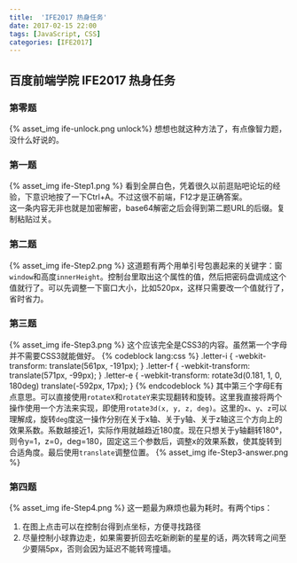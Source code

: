 ```yaml
---
title:  'IFE2017 热身任务'
date: 2017-02-15 22:00
tags: [JavaScript, CSS]
categories: [IFE2017]
---
```

## 百度前端学院 IFE2017 热身任务

<!-- more -->

### 第零题
{% asset_img ife-unlock.png unlock%}
想想也就这种方法了，有点像智力题，没什么好说的。

### 第一题
{% asset_img ife-Step1.png %}
看到全屏白色，凭着很久以前逛贴吧论坛的经验，下意识地按了一下Ctrl+A。不过这很不前端，F12才是正确答案。  
这一条内容无非也就是加密解密，base64解密之后会得到第二题URL的后缀。复制粘贴过关。

### 第二题
{% asset_img ife-Step2.png %}
这道题有两个用单引号包裹起来的关键字：窗`window`和高度`innerHeight`。控制台里取出这个属性的值，然后把密码盘调成这个值就行了。可以先调整一下窗口大小，比如520px，这样只需要改一个值就行了，省时省力。

### 第三题
{% asset_img ife-Step3.png %}
这个应该完全是CSS3的内容。虽然第一个字母并不需要CSS3就能做好。
{% codeblock lang:css %}
.letter-i {
    -webkit-transform: translate(561px, -191px);
}
.letter-f {
    -webkit-transform: translate(571px, -99px);
}
.letter-e {
    -webkit-transform: rotate3d(0.181, 1, 0, 180deg) translate(-592px, 17px);
}
{% endcodeblock %}
其中第三个字母E有点意思。可以直接使用`rotateX`和`rotateY`来实现翻转和旋转。这里我直接将两个操作使用一个方法来实现，即使用`rotate3d(x, y, z, deg)`。这里的`x`、`y`、`z`可以理解成，旋转`deg`度这一操作分别在关于x轴、关于y轴、关于z轴这三个方向上的效果系数。系数越接近1，实际作用就越趋近180度。现在只想关于y轴翻转180°，则令y=1，z=0，deg=180，固定这三个参数后，调整x的效果系数，使其旋转到合适角度。最后使用`translate`调整位置。
{% asset_img ife-Step3-answer.png %}

### 第四题
{% asset_img ife-Step4.png %}
这一题最为麻烦也最为耗时。有两个tips：
1. 在图上点击可以在控制台得到点坐标，方便寻找路径
2. 尽量控制小球靠边走，如果需要折回去吃新刷新的星星的话，两次转弯之间至少要隔5px，否则会因为延迟不能转弯撞墙。